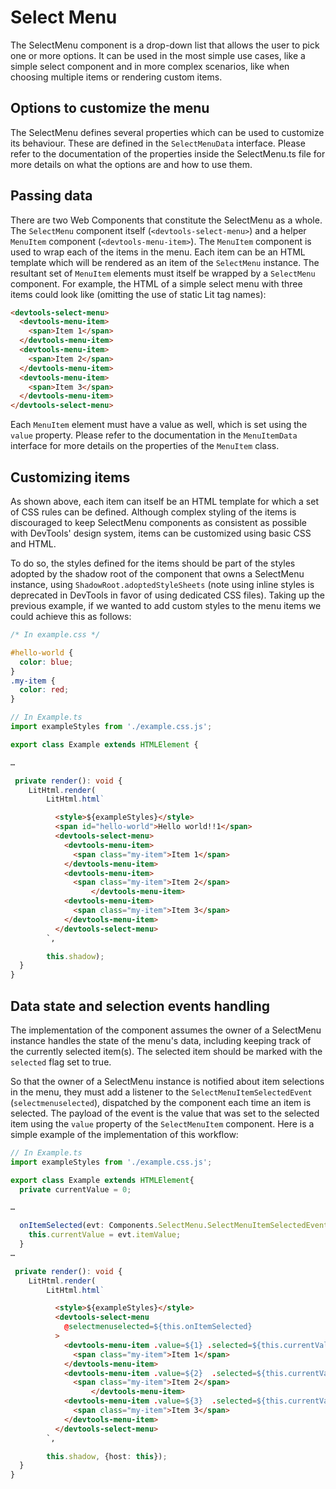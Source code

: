 # Select Menu
The SelectMenu component is a drop-down list that allows the user to pick one or more options. It can be used in the most simple use cases, like a simple select component and in more complex scenarios, like when choosing multiple items or rendering custom items.

## Options to customize the menu
The SelectMenu defines several properties which can be used to customize its behaviour. These are defined in the `SelectMenuData` interface. Please refer to the documentation of the properties inside the SelectMenu.ts file for more details on what the options are and how to use them.

## Passing data
There are two Web Components that constitute the SelectMenu as a whole. The `SelectMenu` component itself (`<devtools-select-menu>`) and a helper `MenuItem` component (`<devtools-menu-item>`). The `MenuItem` component is used to wrap each of the items in the menu. Each item can be an HTML template which will be rendered as an item of the `SelectMenu` instance. The resultant set of `MenuItem` elements must itself be wrapped by a `SelectMenu` component. For example, the HTML of a simple select menu with three items could look like (omitting the use of static Lit tag names):
```html
<devtools-select-menu>
  <devtools-menu-item>
    <span>Item 1</span>
  </devtools-menu-item>
  <devtools-menu-item>
    <span>Item 2</span>
  </devtools-menu-item>
  <devtools-menu-item>
    <span>Item 3</span>
  </devtools-menu-item>
</devtools-select-menu>
```
Each `MenuItem` element must have a value as well, which is set using the `value` property. Please refer to the documentation in the `MenuItemData` interface for more details on the properties of the `MenuItem` class.

## Customizing items
As shown above, each item can itself be an HTML template for which a set of CSS rules can be defined. Although complex styling of the items is discouraged to keep SelectMenu components as consistent as possible with DevTools' design system, items can be customized using basic CSS and HTML.

To do so, the styles defined for the items should be part of the styles adopted by the shadow root of the component that owns a SelectMenu instance, using `ShadowRoot.adoptedStyleSheets` (note using inline styles is deprecated in DevTools in favor of using dedicated CSS files). Taking up the previous example, if we wanted to add custom styles to the menu items we could achieve this as follows:

```css
/* In example.css */

#hello-world {
  color: blue;
}
.my-item {
  color: red;
}
```

```ts
// In Example.ts
import exampleStyles from './example.css.js';

export class Example extends HTMLElement {

…

 private render(): void {
    LitHtml.render(
        LitHtml.html`
```
```html
          <style>${exampleStyles}</style>
          <span id="hello-world">Hello world!!1</span>
          <devtools-select-menu>
            <devtools-menu-item>
              <span class="my-item">Item 1</span>
            </devtools-menu-item>
            <devtools-menu-item>
              <span class="my-item">Item 2</span>
                  </devtools-menu-item>
            <devtools-menu-item>
              <span class="my-item">Item 3</span>
            </devtools-menu-item>
          </devtools-select-menu>
        `,
```
```ts
        this.shadow);
  }
}
```

## Data state and selection events handling
The implementation of the component assumes the owner of a SelectMenu instance handles the state of the menu's data, including keeping track of the currently selected item(s). The selected item should be marked with the `selected` flag set to true.

So that the owner of a SelectMenu instance is notified about item selections in the menu, they must add a listener to the `SelectMenuItemSelectedEvent` (`selectmenuselected`), dispatched by the component each time an item is selected. The payload of the event is the value that was set to the selected item using the `value` property of the `SelectMenuItem` component. Here is a simple example of the implementation of this workflow:


```ts
// In Example.ts
import exampleStyles from './example.css.js';

export class Example extends HTMLElement{
  private currentValue = 0;

…

  onItemSelected(evt: Components.SelectMenu.SelectMenuItemSelectedEvent): void {
    this.currentValue = evt.itemValue;
  }
…

 private render(): void {
    LitHtml.render(
        LitHtml.html`
```
```html
          <style>${exampleStyles}</style>
          <devtools-select-menu
            @selectmenuselected=${this.onItemSelected}
          >
            <devtools-menu-item .value=${1} .selected=${this.currentValue === 1}>
              <span class="my-item">Item 1</span>
            </devtools-menu-item>
            <devtools-menu-item .value=${2}  .selected=${this.currentValue === 2}>
              <span class="my-item">Item 2</span>
                  </devtools-menu-item>
            <devtools-menu-item .value=${3}  .selected=${this.currentValue === 3}>
              <span class="my-item">Item 3</span>
            </devtools-menu-item>
          </devtools-select-menu>
        `,
```
```ts
        this.shadow, {host: this});
  }
}
```
